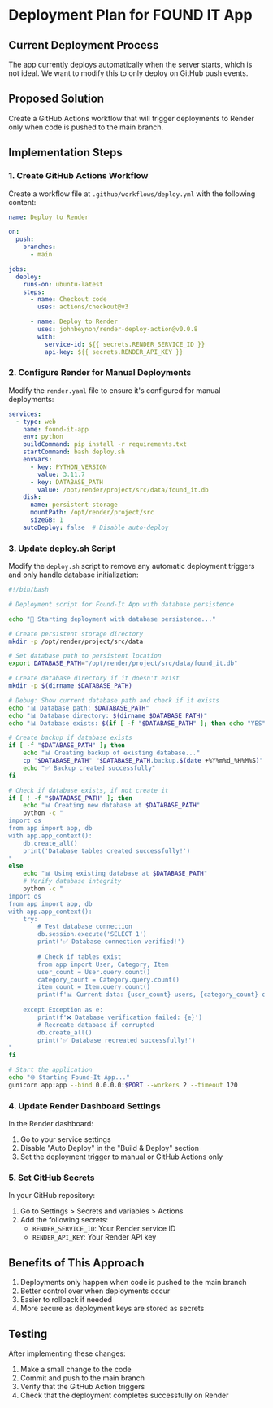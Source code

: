# Deployment Plan for FOUND IT App

## Current Deployment Process
The app currently deploys automatically when the server starts, which is not ideal. We want to modify this to only deploy on GitHub push events.

## Proposed Solution
Create a GitHub Actions workflow that will trigger deployments to Render only when code is pushed to the main branch.

## Implementation Steps

### 1. Create GitHub Actions Workflow
Create a workflow file at `.github/workflows/deploy.yml` with the following content:

```yaml
name: Deploy to Render

on:
  push:
    branches:
      - main

jobs:
  deploy:
    runs-on: ubuntu-latest
    steps:
      - name: Checkout code
        uses: actions/checkout@v3

      - name: Deploy to Render
        uses: johnbeynon/render-deploy-action@v0.0.8
        with:
          service-id: ${{ secrets.RENDER_SERVICE_ID }}
          api-key: ${{ secrets.RENDER_API_KEY }}
```

### 2. Configure Render for Manual Deployments
Modify the `render.yaml` file to ensure it's configured for manual deployments:

```yaml
services:
  - type: web
    name: found-it-app
    env: python
    buildCommand: pip install -r requirements.txt
    startCommand: bash deploy.sh
    envVars:
      - key: PYTHON_VERSION
        value: 3.11.7
      - key: DATABASE_PATH
        value: /opt/render/project/src/data/found_it.db
    disk:
      name: persistent-storage
      mountPath: /opt/render/project/src
      sizeGB: 1
    autoDeploy: false  # Disable auto-deploy
```

### 3. Update deploy.sh Script
Modify the `deploy.sh` script to remove any automatic deployment triggers and only handle database initialization:

```bash
#!/bin/bash

# Deployment script for Found-It App with database persistence

echo "🚀 Starting deployment with database persistence..."

# Create persistent storage directory
mkdir -p /opt/render/project/src/data

# Set database path to persistent location
export DATABASE_PATH="/opt/render/project/src/data/found_it.db"

# Create database directory if it doesn't exist
mkdir -p $(dirname $DATABASE_PATH)

# Debug: Show current database path and check if it exists
echo "📊 Database path: $DATABASE_PATH"
echo "📊 Database directory: $(dirname $DATABASE_PATH)"
echo "📊 Database exists: $(if [ -f "$DATABASE_PATH" ]; then echo "YES"; else echo "NO"; fi)"

# Create backup if database exists
if [ -f "$DATABASE_PATH" ]; then
    echo "📊 Creating backup of existing database..."
    cp "$DATABASE_PATH" "$DATABASE_PATH.backup.$(date +%Y%m%d_%H%M%S)"
    echo "✅ Backup created successfully"
fi

# Check if database exists, if not create it
if [ ! -f "$DATABASE_PATH" ]; then
    echo "📊 Creating new database at $DATABASE_PATH"
    python -c "
import os
from app import app, db
with app.app_context():
    db.create_all()
    print('Database tables created successfully!')
"
else
    echo "📊 Using existing database at $DATABASE_PATH"
    # Verify database integrity
    python -c "
import os
from app import app, db
with app.app_context():
    try:
        # Test database connection
        db.session.execute('SELECT 1')
        print('✅ Database connection verified!')
        
        # Check if tables exist
        from app import User, Category, Item
        user_count = User.query.count()
        category_count = Category.query.count()
        item_count = Item.query.count()
        print(f'📊 Current data: {user_count} users, {category_count} categories, {item_count} items')
        
    except Exception as e:
        print(f'❌ Database verification failed: {e}')
        # Recreate database if corrupted
        db.create_all()
        print('✅ Database recreated successfully!')
"
fi

# Start the application
echo "🌐 Starting Found-It App..."
gunicorn app:app --bind 0.0.0.0:$PORT --workers 2 --timeout 120
```

### 4. Update Render Dashboard Settings
In the Render dashboard:
1. Go to your service settings
2. Disable "Auto Deploy" in the "Build & Deploy" section
3. Set the deployment trigger to manual or GitHub Actions only

### 5. Set GitHub Secrets
In your GitHub repository:
1. Go to Settings > Secrets and variables > Actions
2. Add the following secrets:
   - `RENDER_SERVICE_ID`: Your Render service ID
   - `RENDER_API_KEY`: Your Render API key

## Benefits of This Approach
1. Deployments only happen when code is pushed to the main branch
2. Better control over when deployments occur
3. Easier to rollback if needed
4. More secure as deployment keys are stored as secrets

## Testing
After implementing these changes:
1. Make a small change to the code
2. Commit and push to the main branch
3. Verify that the GitHub Action triggers
4. Check that the deployment completes successfully on Render